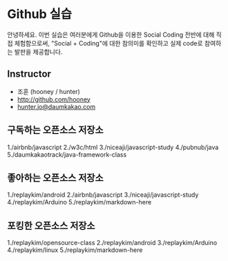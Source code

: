 # Github 실습

안녕하세요. 이번 실습은 여러분에게 Github을 이용한 Social Coding 전반에 대해 직접 체험함으로써, "Social + Coding"에 대한 참의미를 확인하고 실제 code로 참여하는 발판을 제공합니다.

## Instructor
- 조훈 (hooney / hunter)
- http://github.com/hooney
- hunter.jo@daumkakao.com

## 구독하는 오픈소스 저장소

1./airbnb/javascript
2./w3c/html
3./niceaji/javascript-study
4./pubnub/java
5./daumkakaotrack/java-framework-class

## 좋아하는 오픈소스 저장소

1./replaykim/android
2./airbnb/javascript
3./niceaji/javascript-study
4./replaykim/Arduino
5./replaykim/markdown-here

## 포킹한 오픈소스 저장소

1./replaykim/opensource-class
2./replaykim/android
3./replaykim/Arduino
4./replaykim/linux
5./replaykim/markdown-here

